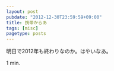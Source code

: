 ```yaml
---
layout: post
pubdate: "2012-12-30T23:59:59+09:00"
title: 携帯からあ
tags: [misc]
pagetype: posts
---
```

明日で2012年も終わりなのか。はやいなあ。

1 min.
